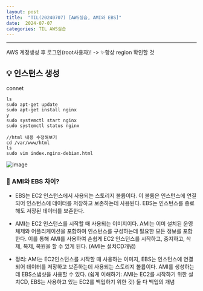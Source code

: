 ```yaml
---
layout: post
title:  "TIL(20240707) [AWS실습, AMI와 EBS]"
date:  2024-07-07
categories: TIL AWS실습
---
```


----------------------------------------------------------------------------

AWS 계정생성 후 로그인(root사용자)! -> ✨항상 region 확인할 것

## 💡 인스턴스 생성

connet

```
ls
sudo apt-get update
sudo apt-get install nginx
y
sudo systemctl start nginx
sudo systemctl status nginx
```


```
//html 내용 수정해보기
cd /var/www/html
ls
sudo vim index.nginx-debian.html
```

![image](https://github.com/HaejungHan/HaejungHan.github.io/assets/130989670/3e89ddf5-b70a-4ead-82b8-4d4c09930553)

### 🚩 AMI와 EBS 차이?

- EBS는 EC2 인스턴스에서 사용되는 스토리지 볼륨이다. 이 볼륨은 인스턴스에 연결되어 인스턴스에 데이터를 저장하고 보존하는데 사용된다. EBS는 인스턴스를 종료해도 저장된 데이터를 보존한다.
- AMI는 EC2 인스턴스를 시작할 때 사용되는 이미지이다. AMI는 이미 설치된 운영체제와 어플리케이션을 포함하여 인스턴스를 구성하는데 필요한 모든 정보를 포함한다. 이를 통해 AMI를 사용하여 손쉽게 EC2 인스턴스를 시작하고, 중지하고, 삭제, 복제, 복원을 할 수 있게 된다. (AMI는 설치CD개념)

- 정리: AMI는 EC2인스턴스를 시작할 때 사용하는 이미지, EBS는 인스턴스에 연결되어 데이터를 저장하고 보존하는데 사용되는 스토리지 볼륨이다. AMI를 생성하는 데 EBS스냅샷을 사용할 수 있다.
(쉽게 이해하기: AMI는 EC2를 시작하기 위한 설치CD, EBS는 사용하고 있는 EC2를 백업하기 위한 것) 둘 다 백업의 개념

